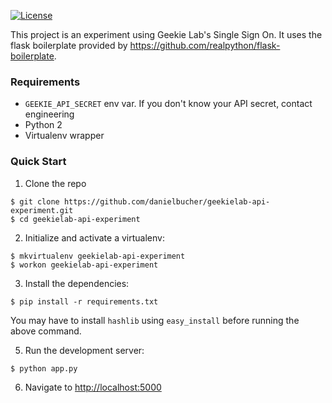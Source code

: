 [![License](https://img.shields.io/badge/License-Apache%202.0-blue.svg)](https://opensource.org/licenses/Apache-2.0)

This project is an experiment using Geekie Lab's Single Sign On. It uses the flask boilerplate provided by https://github.com/realpython/flask-boilerplate.

### Requirements

* `GEEKIE_API_SECRET` env var. If you don't know your API secret, contact engineering
* Python 2
* Virtualenv wrapper

### Quick Start

1. Clone the repo
  ```
  $ git clone https://github.com/danielbucher/geekielab-api-experiment.git
  $ cd geekielab-api-experiment
  ```

2. Initialize and activate a virtualenv:
  ```
  $ mkvirtualenv geekielab-api-experiment
  $ workon geekielab-api-experiment
  ```

3. Install the dependencies:
  ```
  $ pip install -r requirements.txt
  ```
  
  You may have to install `hashlib` using `easy_install` before running the above command.

5. Run the development server:
  ```
  $ python app.py
  ```

6. Navigate to [http://localhost:5000](http://localhost:5000)
